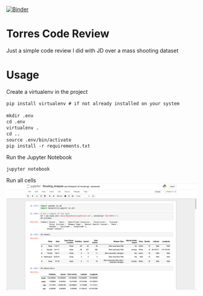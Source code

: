 [![Binder](https://mybinder.org/badge.svg)](https://mybinder.org/v2/gh/AlexGoico/Torres-Code-Review/master)

Torres Code Review
==================

Just a simple code review I did with JD over a mass shooting dataset

Usage
=====
Create a virtualenv in the project
```
pip install virtualenv # if not already installed on your system

mkdir .env
cd .env
virtualenv .
cd ..
source .env/bin/activate
pip install -r requirements.txt
```

Run the Jupyter Notebook
```
jupyter notebook
```

Run all cells
![](screenshots/run_cells.gif)
